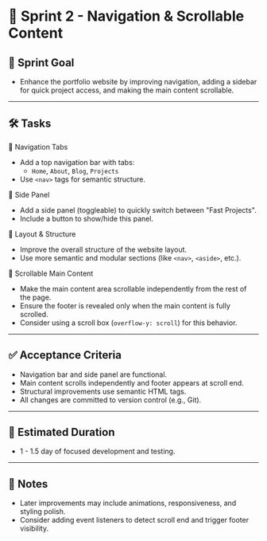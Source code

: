 # 📄 Sprint 2 - Navigation & Scrollable Content

## 🎯 Sprint Goal
- Enhance the portfolio website by improving navigation, adding a sidebar for quick project access, and making the main content scrollable.

---

## 🛠️ Tasks

🧭 Navigation Tabs  
- Add a top navigation bar with tabs:  
  - `Home`, `About`, `Blog`, `Projects`  
- Use `<nav>` tags for semantic structure.

📑 Side Panel  
- Add a side panel (toggleable) to quickly switch between "Fast Projects".  
- Include a button to show/hide this panel.

📐 Layout & Structure  
- Improve the overall structure of the website layout.  
- Use more semantic and modular sections (like `<nav>`, `<aside>`, etc.).

🧾 Scrollable Main Content  
- Make the main content area scrollable independently from the rest of the page.  
- Ensure the footer is revealed only when the main content is fully scrolled.  
- Consider using a scroll box (`overflow-y: scroll`) for this behavior.

---

## ✅ Acceptance Criteria
- Navigation bar and side panel are functional.
- Main content scrolls independently and footer appears at scroll end.
- Structural improvements use semantic HTML tags.
- All changes are committed to version control (e.g., Git).

---

## 📅 Estimated Duration
- 1 - 1.5 day of focused development and testing.

---

## 📝 Notes
- Later improvements may include animations, responsiveness, and styling polish.
- Consider adding event listeners to detect scroll end and trigger footer visibility.
